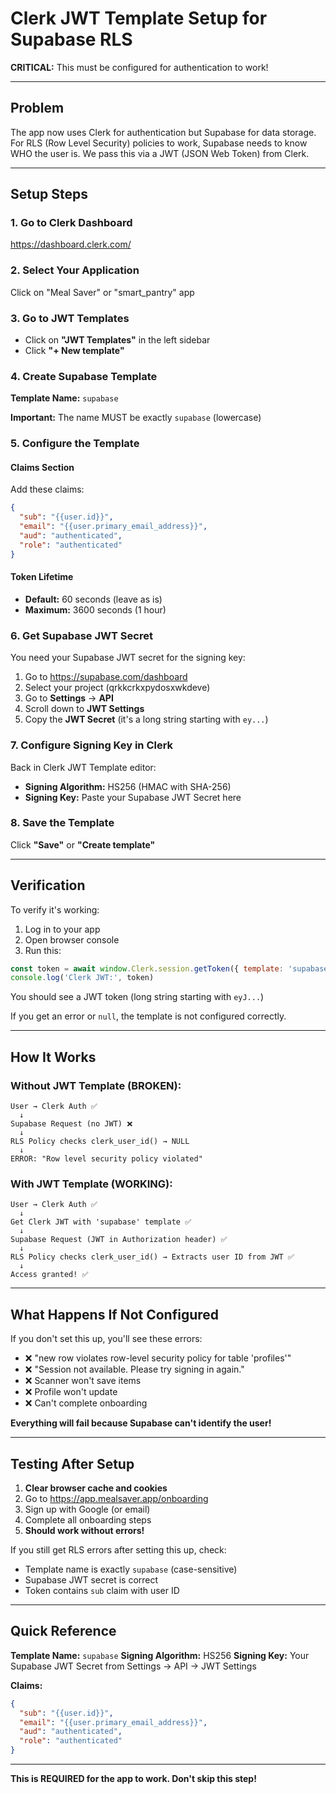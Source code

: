 # Clerk JWT Template Setup for Supabase RLS
**CRITICAL:** This must be configured for authentication to work!

---

## Problem

The app now uses Clerk for authentication but Supabase for data storage. For RLS (Row Level Security) policies to work, Supabase needs to know WHO the user is. We pass this via a JWT (JSON Web Token) from Clerk.

---

## Setup Steps

### 1. Go to Clerk Dashboard

https://dashboard.clerk.com/

### 2. Select Your Application

Click on "Meal Saver" or "smart_pantry" app

### 3. Go to JWT Templates

- Click on **"JWT Templates"** in the left sidebar
- Click **"+ New template"**

### 4. Create Supabase Template

**Template Name:** `supabase`

**Important:** The name MUST be exactly `supabase` (lowercase)

### 5. Configure the Template

#### Claims Section

Add these claims:

```json
{
  "sub": "{{user.id}}",
  "email": "{{user.primary_email_address}}",
  "aud": "authenticated",
  "role": "authenticated"
}
```

#### Token Lifetime

- **Default:** 60 seconds (leave as is)
- **Maximum:** 3600 seconds (1 hour)

### 6. Get Supabase JWT Secret

You need your Supabase JWT secret for the signing key:

1. Go to https://supabase.com/dashboard
2. Select your project (qrkkcrkxpydosxwkdeve)
3. Go to **Settings** → **API**
4. Scroll down to **JWT Settings**
5. Copy the **JWT Secret** (it's a long string starting with `ey...`)

### 7. Configure Signing Key in Clerk

Back in Clerk JWT Template editor:

- **Signing Algorithm:** HS256 (HMAC with SHA-256)
- **Signing Key:** Paste your Supabase JWT Secret here

### 8. Save the Template

Click **"Save"** or **"Create template"**

---

## Verification

To verify it's working:

1. Log in to your app
2. Open browser console
3. Run this:

```javascript
const token = await window.Clerk.session.getToken({ template: 'supabase' })
console.log('Clerk JWT:', token)
```

You should see a JWT token (long string starting with `eyJ...`)

If you get an error or `null`, the template is not configured correctly.

---

## How It Works

### Without JWT Template (BROKEN):

```
User → Clerk Auth ✅
  ↓
Supabase Request (no JWT) ❌
  ↓
RLS Policy checks clerk_user_id() → NULL
  ↓
ERROR: "Row level security policy violated"
```

### With JWT Template (WORKING):

```
User → Clerk Auth ✅
  ↓
Get Clerk JWT with 'supabase' template ✅
  ↓
Supabase Request (JWT in Authorization header) ✅
  ↓
RLS Policy checks clerk_user_id() → Extracts user ID from JWT ✅
  ↓
Access granted! ✅
```

---

## What Happens If Not Configured

If you don't set this up, you'll see these errors:

- ❌ "new row violates row-level security policy for table 'profiles'"
- ❌ "Session not available. Please try signing in again."
- ❌ Scanner won't save items
- ❌ Profile won't update
- ❌ Can't complete onboarding

**Everything will fail because Supabase can't identify the user!**

---

## Testing After Setup

1. **Clear browser cache and cookies**
2. Go to https://app.mealsaver.app/onboarding
3. Sign up with Google (or email)
4. Complete all onboarding steps
5. **Should work without errors!**

If you still get RLS errors after setting this up, check:
- Template name is exactly `supabase` (case-sensitive)
- Supabase JWT secret is correct
- Token contains `sub` claim with user ID

---

## Quick Reference

**Template Name:** `supabase`
**Signing Algorithm:** HS256
**Signing Key:** Your Supabase JWT Secret from Settings → API → JWT Settings

**Claims:**
```json
{
  "sub": "{{user.id}}",
  "email": "{{user.primary_email_address}}",
  "aud": "authenticated",
  "role": "authenticated"
}
```

---

**This is REQUIRED for the app to work. Don't skip this step!**
